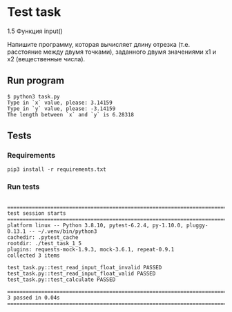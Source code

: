 # Test task

1.5 Функция input()

Напишите программу, которая вычисляет длину отрезка (т.е. расстояние между двумя точками), заданного двумя значениями x1 и x2 (вещественные числа).

## Run program

```
$ python3 task.py
Type in `x` value, please: 3.14159
Type in `y` value, please: -3.14159
The length between `x` and `y` is 6.28318
```

## Tests

### Requirements

`pip3 install -r requirements.txt`

### Run tests

```$pytest -v

=============================================================================================================== test session starts =========================================================================
platform linux -- Python 3.8.10, pytest-6.2.4, py-1.10.0, pluggy-0.13.1 -- ~/.venv/bin/python3
cachedir: .pytest_cache
rootdir: ./test_task_1_5
plugins: requests-mock-1.9.3, mock-3.6.1, repeat-0.9.1
collected 3 items                                                                                                                                                                                            

test_task.py::test_read_input_float_invalid PASSED                                                                                                                                                      
test_task.py::test_read_input_float_valid PASSED
test_task.py::test_calculate PASSED

================================================================================================================ 3 passed in 0.04s ==========================================================================
```
